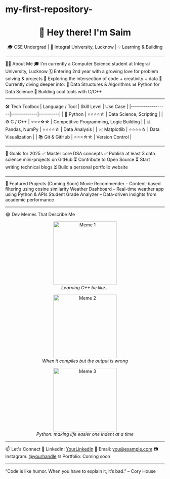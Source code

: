# my-first-repository-
<h1 align="center">👋 Hey there! I'm Saim</h1>
<p align="center">🎓 CSE Undergrad | 🏫 Integral University, Lucknow | 💡 Learning & Building</p>

---

🧑‍💻 About Me
🎓 I'm currently a Computer Science student at Integral University, Lucknow
🗓️ Entering 2nd year with a growing love for problem solving & projects
🚀 Exploring the intersection of code + creativity + data
🌱 Currently diving deeper into:
🧮 Data Structures & Algorithms
📊 Python for Data Science
🔧 Building cool tools with C/C++

---

🛠️ Tech Toolbox
| Language / Tool | Skill Level | Use Case |
|------------------|-------------|----------|
| 🐍 Python         | ⭐⭐⭐⭐☆        | Data Science, Scripting |
| ⚙️ C / C++         | ⭐⭐⭐☆☆        | Competitive Programming, Logic Building |
| 📊 Pandas, NumPy  | ⭐⭐⭐⭐☆        | Data Analysis |
| 📈 Matplotlib     | ⭐⭐⭐⭐☆        | Data Visualization |
| 📚 Git & GitHub   | ⭐⭐⭐☆☆        | Version Control |

---

💼 Goals for 2025
✅ Master core DSA concepts
✅ Publish at least 3 data science mini-projects on GitHub
⏳ Contribute to Open Source
⏳ Start writing technical blogs
⏳ Build a personal portfolio website

---

📁 Featured Projects (Coming Soon)
Movie Recommender – Content-based filtering using cosine similarity
Weather Dashboard – Real-time weather app using Python & APIs
Student Grade Analyzer – Data-driven insights from academic performance

---
😂 Dev Memes That Describe Me
<p align="center">
  <img src="https://i.imgflip.com/4/4t0m5.jpg" height="200px" title="Me learning a new language" alt="Meme 1"/>
  <br><em>Learning C++ be like...</em>
</p>

<p align="center">
  <img src="https://i.imgur.com/ltSn6Y2.jpeg" height="200px" title="Debugging midnight" alt="Meme 2"/>
  <br><em>When it compiles but the output is wrong</em>
</p>

<p align="center">
  <img src="https://i.imgur.com/9pR5i90.jpeg" height="200px" title="Python lovers" alt="Meme 3"/>
  <br><em>Python: making life easier one indent at a time</em>
</p>

---

📫 Let's Connect
💼 LinkedIn: [YourLinkedIn](#)
📧 Email: you@example.com
📷 Instagram: [@yourhandle](#)
🌐 Portfolio: Coming soon

---

“Code is like humor. When you have to explain it, it’s bad.” – Cory House

